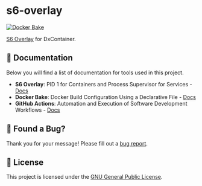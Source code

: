 # s6-overlay

[![Docker Bake](../../actions/workflows/docker-bake.yml/badge.svg)](../../actions/workflows/docker-bake.yml)

[S6 Overlay](https://github.com/just-containers/s6-overlay) for DxContainer.

## 📖 Documentation

Below you will find a list of documentation for tools used in this project.

- **S6 Overlay**: PID 1 for Containers and Process Supervisor for Services - [Docs](https://github.com/just-containers/s6-overlay)
- **Docker Bake**: Docker Build Configuration Using a Declarative File - [Docs](https://docs.docker.com/build/bake/)
- **GitHub Actions**: Automation and Execution of Software Development Workflows - [Docs](https://docs.github.com/en/actions)

## 🐛 Found a Bug?

Thank you for your message! Please fill out a [bug report](../../issues/new?assignees=&labels=&template=bug_report.md&title=).

## 📖 License

This project is licensed under the [GNU General Public License](https://www.gnu.org/licenses/gpl-3.0.txt).